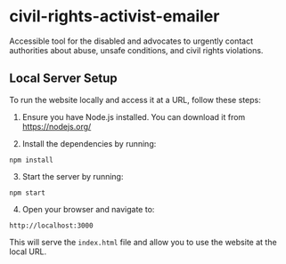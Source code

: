 # civil-rights-activist-emailer
Accessible tool for the disabled and advocates to urgently contact authorities about abuse, unsafe conditions, and civil rights violations.

## Local Server Setup

To run the website locally and access it at a URL, follow these steps:

1. Ensure you have Node.js installed. You can download it from https://nodejs.org/

2. Install the dependencies by running:
```
npm install
```

3. Start the server by running:
```
npm start
```

4. Open your browser and navigate to:
```
http://localhost:3000
```

This will serve the `index.html` file and allow you to use the website at the local URL.
